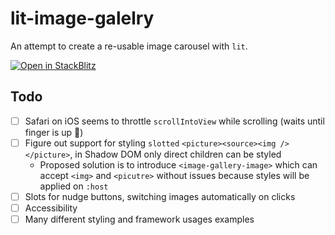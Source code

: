 # lit-image-galelry

An attempt to create a re-usable image carousel with `lit`.

[![Open in StackBlitz](https://developer.stackblitz.com/img/open_in_stackblitz.svg)](http://www.stackblitz.com/github/LexSwed/lit-image-gallery?terminal=dev)

## Todo

- [ ] Safari on iOS seems to throttle `scrollIntoView` while scrolling (waits until finger is up 🤷)
- [ ] Figure out support for styling `slotted` `<picture><source><img /></picture>`, in Shadow DOM only direct children can be styled
  - Proposed solution is to introduce `<image-gallery-image>` which can accept `<img>` and `<picutre>` without issues because styles will be applied on `:host`
- [ ] Slots for nudge buttons, switching images automatically on clicks
- [ ] Accessibility
- [ ] Many different styling and framework usages examples

